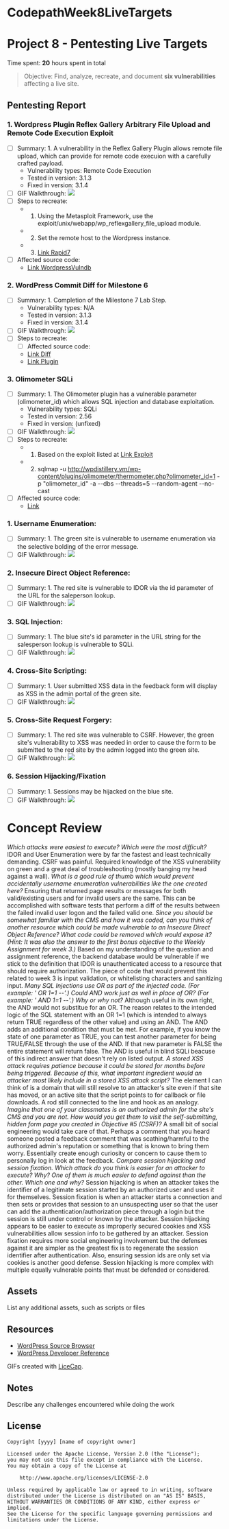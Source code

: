 # CodepathWeek8LiveTargets
# Project 8 - Pentesting Live Targets

Time spent: **20** hours spent in total

> Objective: Find, analyze, recreate, and document **six vulnerabilities** affecting a live site.

## Pentesting Report

### 1. Wordpress Plugin Reflex Gallery Arbitrary File Upload and Remote Code Execution Exploit
  - [ ] Summary:
		1. A vulnerability in the Reflex Gallery Plugin allows remote file upload, which can provide for remote code execuion with a carefully crafted payload.  
    - Vulnerability types: Remote Code Execution
    - Tested in version: 3.1.3
    - Fixed in version: 3.1.4
  - [ ] GIF Walkthrough: ![](https://github.com/dallens/CodepathWeek8LiveTargets/blob/master/W8_Reflex.gif)
  - [ ] Steps to recreate: 
    - 1. Using the Metasploit Framework, use the exploit/unix/webapp/wp_reflexgallery_file_upload module.
    - 2. Set the remote host to the Wordpress instance.
    - 3. [Link Rapid7](https://www.rapid7.com/db/modules/exploit/unix/webapp/wp_reflexgallery_file_upload)
  - [ ] Affected source code:
    - [Link WordpressVulndb](https://wpvulndb.com/vulnerabilities/7867)
### 2. WordPress Commit Diff for Milestone 6 
  - [ ] Summary: 
		1. Completion of the Milestone 7 Lab Step.
    - Vulnerability types: N/A
    - Tested in version: 3.1.3
    - Fixed in version: 3.1.4 
  - [ ] GIF Walkthrough: ![](https://github.com/dallens/CodepathWeek8LiveTargets/blob/master/W8_ReflexChangesDiff.gif)
  - [ ] Steps to recreate: 
    - [ ] Affected source code:
    - [Link Diff](https://plugins.trac.wordpress.org/changeset?old_path=%2Freflex-gallery&old=1114986&new_path=%2Freflex-gallery&new=1114986&sfp_email=&sfph_mail=#file0)
    - [Link Plugin](https://plugins.trac.wordpress.org/log/reflex-gallery/)
### 3. Olimometer SQLi
  - [ ] Summary: 
		1. The Olimometer plugin has a vulnerable parameter (olimometer_id) which allows SQL injection and database exploitation.
    - Vulnerability types: SQLi
    - Tested in version: 2.56
    - Fixed in version: (unfixed)
  - [ ] GIF Walkthrough: ![](https://github.com/dallens/CodepathWeek8LiveTargets/blob/master/W8_Olimometer.gif)
  - [ ] Steps to recreate: 
    - 1. Based on the exploit listed at [Link Exploit](https://packetstormsecurity.com/files/139921/WordPress-Olimometer-2.56-SQL-Injection.html)
    - 2. sqlmap -u http://wpdistillery.vm/wp-content/plugins/olimometer/thermometer.php?olimometer_id=1 -p "olimometer_id" -a --dbs --threads=5 --random-agent --no-cast
  - [ ] Affected source code:
    - [Link ](https://wordpress.org/plugins/olimometer/)
### 1. Username Enumeration:
  - [ ] Summary: 
		1. The green site is vulnerable to username enumeration via the selective bolding of the error message.
  - [ ] GIF Walkthrough: ![](https://github.com/dallens/CodepathWeek8LiveTargets/blob/master/W8_UsernameEnumeration.gif)
### 2. Insecure Direct Object Reference:
  - [ ] Summary: 
		1. The red site is vulnerable to IDOR via the id parameter of the URL for the saleperson lookup.
  - [ ] GIF Walkthrough: ![](https://github.com/dallens/CodepathWeek8LiveTargets/blob/master/W8_IDOR.gif)
### 3. SQL Injection:
  - [ ] Summary: 
		1. The blue site's id parameter in the URL string for the salesperson lookup is vulnerable to SQLi.
  - [ ] GIF Walkthrough: ![](https://github.com/dallens/CodepathWeek8LiveTargets/blob/master/W8_BlueSQLiUsers.gif)
### 4. Cross-Site Scripting:
  - [ ] Summary: 
		1. User submitted XSS data in the feedback form will display as XSS in the admin portal of the green site.
  - [ ] GIF Walkthrough: ![](https://github.com/dallens/CodepathWeek8LiveTargets/blob/master/W8_XSS.gif)
### 5. Cross-Site Request Forgery:
  - [ ] Summary: 
		1. The red site was vulnerable to CSRF. However, the green site's vulnerability to XSS was needed in order to cause the form to be submitted to the red site by the admin logged into the green site.
  - [ ] GIF Walkthrough: ![](https://github.com/dallens/CodepathWeek8LiveTargets/blob/master/W8_RedCSRF.gif)
### 6. Session Hijacking/Fixation
  - [ ] Summary: 
		1. Sessions may be hijacked on the blue site. 
  - [ ] GIF Walkthrough: ![](https://github.com/dallens/CodepathWeek8LiveTargets/blob/master/W8_BlueSessionHijack.gif)

# Concept Review
*Which attacks were easiest to execute? Which were the most difficult?*
IDOR and User Enumeration were by far the fastest and least technically demanding. CSRF was painful. Required knowledge of the XSS vulnerability on green and a great deal of troubleshooting (mostly banging my head against a wall).
*What is a good rule of thumb which would prevent accidentally username enumeration vulnerabilities like the one created here?*
Ensuring that returned page results or messages for both valid/existing users and for invalid users are the same. This can be accomplished with software tests that perform a diff of the results between the failed invalid user logon and the failed valid one. 
*Since you should be somewhat familiar with the CMS and how it was coded, can you think of another resource which could be made vulnerable to an Insecure Direct Object Reference? What code could be removed which would expose it? (Hint: It was also the answer to the first bonus objective to the Weekly Assignment for week 3.)*
Based on my understanding of the question and assignment reference, the backend database would be vulnerable if we stick to the definition that IDOR is unauthenticated access to a resource that should require authorization. The piece of code that would prevent this related to week 3 is input validation, or whitelisting characters and sanitizing input.
*Many SQL Injections use OR as part of the injected code. (For example: ' OR 1=1 --'.) Could AND work just as well in place of OR? (For example: ' AND 1=1 --'.) Why or why not?*
Although useful in its own right, the AND would not substitue for an OR. The reason relates to the intended logic of the SQL statement with an OR 1=1 (which is intended to always return TRUE regardless of the other value) and using an AND. The AND adds an additional condition that must be met. For example, if you know the state of one parameter as TRUE, you can test another parameter for being TRUE/FALSE through the use of the AND. If that new parameter is FALSE the entire statement will return false. The AND is useful in blind SQLi beacuse of this indirect answer that doesn't rely on listed output.
*A stored XSS attack requires patience because it could be stored for months before being triggered. Because of this, what important ingredient would an attacker most likely include in a stored XSS attack script?*
The element I can think of is a domain that will still resolve to an attacker's site even if that site has moved, or an active site that the script points to for callback or file downloads. A rod still connected to the line and hook as an analogy.
*Imagine that one of your classmates is an authorized admin for the site's CMS and you are not. How would you get them to visit the self-submitting, hidden form page you created in Objective #5 (CSRF)?*
A small bit of social engineering would take care of that. Perhaps a comment that you heard someone posted a feedback comment that was scathing/harmful to the authorized admin's reputation or something that is known to bring them worry. Essentially create enough curiosity or concern to cause them to personally log in look at the feedback.
*Compare session hijacking and session fixation. Which attack do you think is easier for an attacker to execute? Why? One of them is much easier to defend against than the other. Which one and why?*
Session hijacking is when an attacker takes the identifier of a legitimate session started by an authorized user and uses it for themselves. Session fixation is when an attacker starts a connection and then sets or provides that session to an unsuspecting user so that the user can add the authentication/authorization piece through a login but the session is still under control or known by the attacker. Session hijacking appears to be easier to execute as improperly secured cookies and XSS vulnerabilities allow session info to be gathered by an attacker. Session fixation requires more social engineering involvement but the defenses against it are simpler as the greatest fix is to regenerate the session identifier after authentication. Also, ensuring session ids are only set via cookies is another good defense. Session hijacking is more complex with multiple equally vulnerable points that must be defended or considered. 
## Assets

List any additional assets, such as scripts or files

## Resources

- [WordPress Source Browser](https://core.trac.wordpress.org/browser/)
- [WordPress Developer Reference](https://developer.wordpress.org/reference/)

GIFs created with [LiceCap](http://www.cockos.com/licecap/).

## Notes

Describe any challenges encountered while doing the work

## License

    Copyright [yyyy] [name of copyright owner]

    Licensed under the Apache License, Version 2.0 (the "License");
    you may not use this file except in compliance with the License.
    You may obtain a copy of the License at

        http://www.apache.org/licenses/LICENSE-2.0

    Unless required by applicable law or agreed to in writing, software
    distributed under the License is distributed on an "AS IS" BASIS,
    WITHOUT WARRANTIES OR CONDITIONS OF ANY KIND, either express or implied.
    See the License for the specific language governing permissions and
    limitations under the License.

